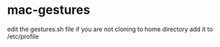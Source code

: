 
# mac-gestures
edit the gestures.sh file if you are not cloning to home directory add it to /etc/profile
